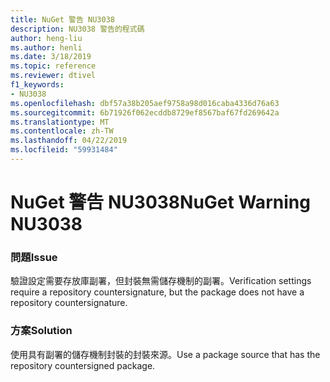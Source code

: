 ```yaml
---
title: NuGet 警告 NU3038
description: NU3038 警告的程式碼
author: heng-liu
ms.author: henli
ms.date: 3/18/2019
ms.topic: reference
ms.reviewer: dtivel
f1_keywords:
- NU3038
ms.openlocfilehash: dbf57a38b205aef9758a98d016caba4336d76a63
ms.sourcegitcommit: 6b71926f062ecddb8729ef8567baf67fd269642a
ms.translationtype: MT
ms.contentlocale: zh-TW
ms.lasthandoff: 04/22/2019
ms.locfileid: "59931484"
---
```

# <a name="nuget-warning-nu3038"></a><span data-ttu-id="bc5b0-103">NuGet 警告 NU3038</span><span class="sxs-lookup"><span data-stu-id="bc5b0-103">NuGet Warning NU3038</span></span>

### <a name="issue"></a><span data-ttu-id="bc5b0-104">問題</span><span class="sxs-lookup"><span data-stu-id="bc5b0-104">Issue</span></span>

<span data-ttu-id="bc5b0-105">驗證設定需要存放庫副署，但封裝無需儲存機制的副署。</span><span class="sxs-lookup"><span data-stu-id="bc5b0-105">Verification settings require a repository countersignature, but the package does not have a repository countersignature.</span></span>


### <a name="solution"></a><span data-ttu-id="bc5b0-106">方案</span><span class="sxs-lookup"><span data-stu-id="bc5b0-106">Solution</span></span>

<span data-ttu-id="bc5b0-107">使用具有副署的儲存機制封裝的封裝來源。</span><span class="sxs-lookup"><span data-stu-id="bc5b0-107">Use a package source that has the repository countersigned package.</span></span>  